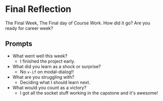 # Final Reflection

The Final Week, The Final day of Course Work. How did it go? Are you ready for career week?

## Prompts

- What went well this week?
  - I finished the project early.
- What did you learn as a shock or surprise?
  - No `v-if` on modal-dialog!!
- What are you struggling with?
  - Deciding what I should learn next.
- What would you count as a victory?
  - I got all the socket stuff working in the capstone and it's awesome!

